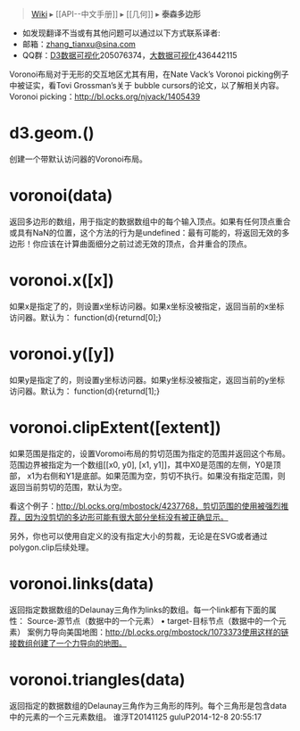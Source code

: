 > [Wiki](Home) ▸ [[API--中文手册]] ▸ [[几何]] ▸ **泰森多边形**

* 如发现翻译不当或有其他问题可以通过以下方式联系译者:
* 邮箱：zhang_tianxu@sina.com
* QQ群：[D3数据可视化](http://jq.qq.com/?_wv=1027&k=ZGcqYF)205076374，[大数据可视化](http://jq.qq.com/?_wv=1027&k=S8wGMe)436442115

Voronoi布局对于无形的交互地区尤其有用，在Nate Vack’s Voronoi picking例子中被证实，看Tovi Grossman’s关于 bubble cursors的论文，以了解相关内容。
Voronoi picking：http://bl.ocks.org/njvack/1405439
# d3.geom.()

创建一个带默认访问器的Voronoi布局。
# voronoi(data)
返回多边形的数组，用于指定的数据数组中的每个输入顶点。如果有任何顶点重合或具有NaN的位置，这个方法的行为是undefined：最有可能的，将返回无效的多边形！你应该在计算曲面细分之前过滤无效的顶点，合并重合的顶点。
# voronoi.x([x])

如果x是指定了的，则设置x坐标访问器。如果x坐标没被指定，返回当前的x坐标访问器。默认为：
function(d){returnd[0];}
# voronoi.y([y])

如果y是指定了的，则设置y坐标访问器。如果y坐标没被指定，返回当前的y坐标访问器。默认为：
function(d){returnd[1];}
# voronoi.clipExtent([extent])
如果范围是指定的，设置Voromoi布局的剪切范围为指定的范围并返回这个布局。范围边界被指定为一个数组[[x0, y0], [x1, y1]]，其中X0是范围的左侧，Y0是顶部， x1为右侧和Y1是底部。如果范围为空，剪切不执行。如果没有指定范围，则返回当前剪切的范围，默认为空。

看这个例子：http://bl.ocks.org/mbostock/4237768，剪切范围的使用被强烈推荐，因为没剪切的多边形可能有很大部分坐标没有被正确显示。

另外，你也可以使用自定义的没有指定大小的剪裁，无论是在SVG或者通过 polygon.clip后续处理。
# voronoi.links(data)

返回指定数据数组的Delaunay三角作为links的数组。每一个link都有下面的属性：
	Source-源节点（数据中的一个元素）
•	target-目标节点（数据中的一个元素）
案例力导向美国地图：http://bl.ocks.org/mbostock/1073373使用这样的链接数组创建了一个力导向的地图。
# voronoi.triangles(data)

返回指定的数据数组的Delaunay三角作为三角形的阵列。每个三角形是包含data中的元素的一个三元素数组。
谁浮T20141125 guluP2014-12-8 20:55:17

